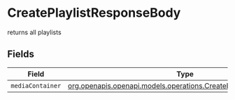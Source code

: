 # CreatePlaylistResponseBody

returns all playlists


## Fields

| Field                                                                                                                          | Type                                                                                                                           | Required                                                                                                                       | Description                                                                                                                    |
| ------------------------------------------------------------------------------------------------------------------------------ | ------------------------------------------------------------------------------------------------------------------------------ | ------------------------------------------------------------------------------------------------------------------------------ | ------------------------------------------------------------------------------------------------------------------------------ |
| `mediaContainer`                                                                                                               | [org.openapis.openapi.models.operations.CreatePlaylistMediaContainer](../../models/operations/CreatePlaylistMediaContainer.md) | :heavy_minus_sign:                                                                                                             | N/A                                                                                                                            |